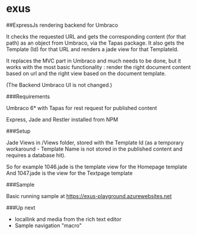exus
====

##ExpressJs rendering backend for Umbraco

It checks the requested URL and gets the corresponding content (for that path) as an object from Umbraco, via the Tapas package.
It also gets the Template (Id) for that URL and renders a jade view for that TemplateId.

It replaces the MVC part in Umbraco and much needs to be done, but it works with the most basic functionality : render the right document content based on url and the right view based on the document template.

(The Backend Umbraco UI is not changed.)

###Requirements

Umbraco 6* with Tapas for rest request for published content

Express, Jade and Restler installed from NPM

###Setup

Jade Views in /Views folder, stored with the Template Id (as a temporary workaround - Template Name is not stored in the published content and requires a database hit).

So for example 1046.jade is the template view for the Homepage template
And 1047.jade is the view for the Textpage template

###Sample

Basic running sample at https://exus-playground.azurewebsites.net

###Up next

* locallink and media from the rich text editor
* Sample navigation "macro"


